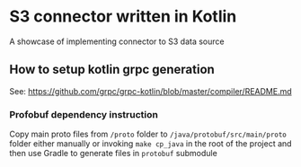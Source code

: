 # S3 connector written in Kotlin

A showcase of implementing connector to S3 data source

## How to setup kotlin grpc generation
See: https://github.com/grpc/grpc-kotlin/blob/master/compiler/README.md

### Profobuf dependency instruction
Copy main proto files from `/proto` folder to `/java/protobuf/src/main/proto` folder
either manually or invoking `make cp_java` in the root of the project
and then use Gradle to generate files in `protobuf` submodule